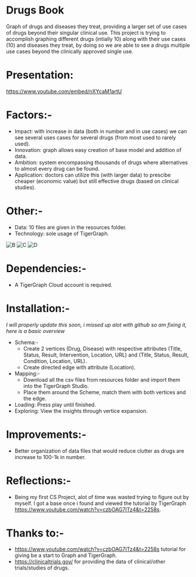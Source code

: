 # Drugs Book
Graph of drugs and diseases they treat, providing a larger set of use cases of drugs beyond their singular clinical use. This project is trying to accomplish graphing different drugs (intially 10) along with their use cases (10) and diseases they treat, by doing so we are able to see a drugs multiple use cases beyond the clinically approved single use. 

# Presentation: 
https://www.youtube.com/embed/nXYcaM1artU

# Factors:-
- Impact: with increase in data (both in number and in use cases) we can see several uses cases for several drugs (from most used to rarely used). 
- Innovation: graph allows easy creation of base model and addition of data. 
- Ambition: system encompassing thousands of drugs where alternatives to almost every drug can be found. 
- Application: doctors can utilize this (with larger data) to prescibe cheaper (economic value) but still effective drugs (based on clinical studies).

# Other:-
- Data: 10 files are given in the resources folder. 
- Technology: sole usage of TigerGraph.

![B](https://user-images.githubusercontent.com/104115795/164938778-ded825bd-3d02-4ecb-b31e-7db2fd0f4878.JPG)
![C](https://user-images.githubusercontent.com/104115795/164938779-a6fbc72e-5491-4fbe-adac-449735ad527b.JPG)
![D](https://user-images.githubusercontent.com/104115795/164938780-45706bf5-1bca-4369-a6df-2486d8a851d9.JPG)

# Dependencies:-
- A TigerGraph Cloud account is required.

# Installation:-
*I will properly update this soon, i missed up alot with github so am fixing it, here is a basic overview*
- Schema:-
   - Create 2 vertices (Drug, Disease) with respective attributes (Title, Status, Result, Intervention, Location, URL) and (Title, Status, Result, Condition, Location, URL). 
   - Create directed edge with attribute (Location).
- Mapping:-
   - Download all the csv files from resources folder and import them into the TigerGraph Studio.
   - Place them around the Scheme, match them with both vertices and the edge.
- Loading: Press play until finished.
- Exploring: View the insights through vertice expansion. 

# Improvements:-
- Better organization of data files that would reduce clutter as drugs are increase to 100-1k in number. 

# Reflections:-
- Being my first CS Project, alot of time was wasted trying to figure out by myself. I got a base once i found and viewed the tutorial by TigerGraph https://www.youtube.com/watch?v=czbOAG7ITz4&t=2258s. 

# Thanks to:-
- https://www.youtube.com/watch?v=czbOAG7ITz4&t=2258s tutorial for giving be a start to Graph and TigerGraph. 
- https://clinicaltrials.gov/ for providing the data of clinical/other trials/studies of drugs. 
